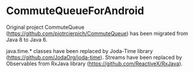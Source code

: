 # CommuteQueueForAndroid

Original project CommuteQueue (https://github.com/piotrcierpich/CommuteQueue) has been migrated from Java 8 to Java 6.

java.time.* classes have been replaced by Joda-Time library (https://github.com/JodaOrg/joda-time).
Streams have been replaced by Observables from RxJava library (https://github.com/ReactiveX/RxJava).
